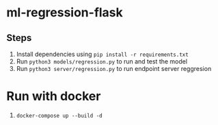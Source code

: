 # ml-regression-flask

## Steps
1. Install dependencies using `pip install -r requirements.txt`
2. Run `python3 models/regression.py` to run and test the model
3. Run `python3 server/regression.py` to run endpoint server reggresion

# Run with docker
1. `docker-compose up --build -d`
